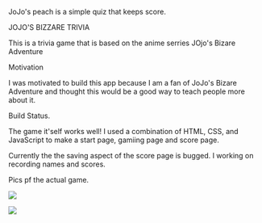 JoJo's peach is a simple quiz that keeps score.


JOJO'S BIZZARE TRIVIA

This is a trivia game that is based on the anime serries JOjo's Bizare Adventure


Motivation

I was motivated to build this app because I am a fan of JoJo's Bizare Adventure and thought this would be a good way to teach people more about it.

Build Status.

The game it'self works well! I used a combination of HTML, CSS, and JavaScript to make a start page, gamiing page and score page.

Currently the the saving aspect of the score page is bugged. I working on recording names and scores.


Pics pf the actual game.


![](https://files.slack.com/files-pri/T0351JZQ0-F042A11AMHA/screen_shot_2022-09-13_at_11.54.03_am.png)

![![](https://files.slack.com/files-pri/T0351JZQ0-F0427HFURTL/screen_shot_2022-09-13_at_11.54.12_am.png)
](![https://](https://))